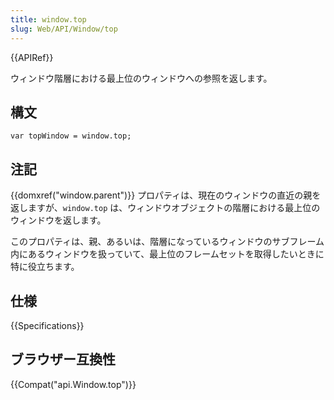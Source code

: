 ```yaml
---
title: window.top
slug: Web/API/Window/top
---
```


{{APIRef}}

ウィンドウ階層における最上位のウィンドウへの参照を返します。

## 構文

```
var topWindow = window.top;
```

## 注記

{{domxref("window.parent")}} プロパティは、現在のウィンドウの直近の親を返しますが、`window.top` は、ウィンドウオブジェクトの階層における最上位のウィンドウを返します。

このプロパティは、親、あるいは、階層になっているウィンドウのサブフレーム内にあるウィンドウを扱っていて、最上位のフレームセットを取得したいときに特に役立ちます。

## 仕様

{{Specifications}}

## ブラウザー互換性

{{Compat("api.Window.top")}}
